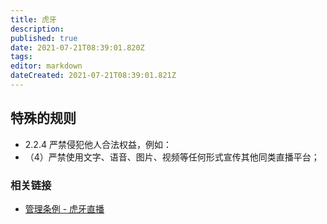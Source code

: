 ```yaml
---
title: 虎牙
description: 
published: true
date: 2021-07-21T08:39:01.820Z
tags: 
editor: markdown
dateCreated: 2021-07-21T08:39:01.821Z
---
```


## 特殊的规则

+ 2.2.4 严禁侵犯他人合法权益，例如：
+ （4）严禁使用文字、语音、图片、视频等任何形式宣传其他同类直播平台；

### 相关链接

+ [管理条例 - 虎牙直播](https://archive.is/8WzR7 "https://api-m.huya.com/content/detail/1604")
